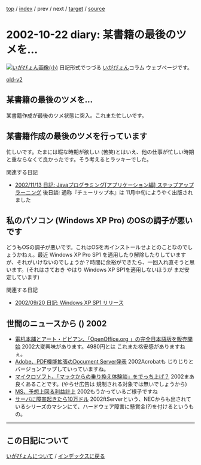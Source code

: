 [top](https://igapyon.github.io/diary/) 
 / [index](https://igapyon.github.io/diary/2002/index.html) 
 / prev 
 / next 
 / [target](https://igapyon.github.io/diary/2002/ig021022.html) 
 / [source](https://github.com/igapyon/diary/blob/gh-pages/2002/ig021022.html.src.md) 

2002-10-22 diary: 某書籍の最後のツメを…
=====================================================================================================
[![いがぴょん画像(小)](https://igapyon.github.io/diary/images/iga200306s.jpg "いがぴょん")](https://igapyon.github.io/diary/memo/memoigapyon.html) 日記形式でつづる [いがぴょん](https://igapyon.github.io/diary/memo/memoigapyon.html)コラム ウェブページです。

[old-v2](ig021022-orig.html)

## 某書籍の最後のツメを…

某書籍作成が最後のツメ状態に突入。これまた忙しいです。


## 某書籍作成の最後のツメを行っています

忙しいです。たまには暇な時期が欲しい (苦笑)とはいえ、他の仕事が忙しい時期と重ならなくて良かったです。そう考えるとラッキーでした。

関連する日記

* [2002/11/13 日記: Javaプログラミング[アプリケーション編] ステップアップラーニング](ig021113.html)
  後日談: 通称『チューリップ本』は 11月中旬にようやく出版されました

## 私のパソコン (Windows XP Pro) のOSの調子が悪いです

どうもOSの調子が悪いです。これはOSを再インストールせよとのことなのでしょうかねぇ。最近 Windows XP Pro SP1 を適用したり解除したりしていますが、それがいけないのでしょうか？時間に余裕ができたら、一回入れ直そうと思います。(それはさておき やはり
Windows XP SP1を適用しないほうが まだ安定しています)

関連する日記

* [2002/09/20 日記: Windows XP SP1 リリース](ig020920.html)

## 世間のニュースから () 2002

* [電机本舗とアート・ビビアン、「OpenOffice.org 」の完全日本語版を販売開始](http://www.zdnet.co.jp/enterprise/0210/15/n07.html)  2002大変興味があります。4980円とは これまた格安感がありますねぇ。
* [Adobe、PDF機能拡張のDocument Server発表](http://www.zdnet.co.jp/news/0210/22/nebt_05.html)  2002Acrobatも じりじりとバージョンアップしていっていますね。
* [マイクロソフト、「マックからの乗り換え体験談」をでっち上げ？](http://www.hotwired.co.jp/news/news/business/story/20021016101.html)  2002まあ 良くあることです。(やらせ広告は 規制される対象では無いでしょうから)
* [MS、予想上回る利益計上](http://www.zdnet.co.jp/news/0210/18/nebt_05.html)  2002もうかっているご様子ですね
* [サーバに障害起きたら10万ドル](http://www.zdnet.co.jp/news/0210/18/nebt_10.html)  2002ftServerという、NECからも出されているシリーズのマシンにて、ハードウェア障害に懸賞金(?)を付けるというもの。

----------------------------------------------------------------------------------------------------

## この日記について
[いがぴょんについて](https://igapyon.github.io/diary/memo/memoigapyon.html) / [インデックスに戻る](https://igapyon.github.io/diary/idxall.html)
